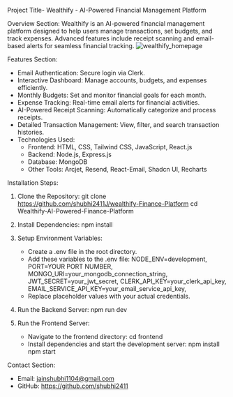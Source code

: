 Project Title- Wealthify - AI-Powered Financial Management Platform

Overview Section:
Wealthify is an AI-powered financial management platform designed to help users manage transactions, set budgets, and track expenses. 
Advanced features include receipt scanning and email-based alerts for seamless financial tracking.
![wealthify_homepage](https://github.com/user-attachments/assets/9219cc40-0260-47c5-a143-5fb2ab798f91)






Features Section:
- Email Authentication: Secure login via Clerk.
- Interactive Dashboard: Manage accounts, budgets, and expenses efficiently.
- Monthly Budgets: Set and monitor financial goals for each month.
- Expense Tracking: Real-time email alerts for financial activities.
- AI-Powered Receipt Scanning: Automatically categorize and process receipts.
- Detailed Transaction Management: View, filter, and search transaction histories.
- Technologies Used:
  - Frontend: HTML, CSS, Tailwind CSS, JavaScript, React.js
  - Backend: Node.js, Express.js
  - Database: MongoDB
  - Other Tools: Arcjet, Resend, React-Email, Shadcn UI, Recharts


Installation Steps:

1. Clone the Repository:
   git clone https://github.com/shubhi2411J/wealthify-Finance-Platform
   cd Wealthify-AI-Powered-Finance-Platform

2. Install Dependencies:
   npm install

3. Setup Environment Variables:
   - Create a .env file in the root directory.
   - Add these variables to the .env file:
     NODE_ENV=development,
     PORT=YOUR PORT NUMBER,
     MONGO_URI=your_mongodb_connection_string,
     JWT_SECRET=your_jwt_secret,
     CLERK_API_KEY=your_clerk_api_key,
     EMAIL_SERVICE_API_KEY=your_email_service_api_key,
   - Replace placeholder values with your actual credentials.

4. Run the Backend Server:
   npm run dev

5. Run the Frontend Server:
   - Navigate to the frontend directory:
     cd frontend
   - Install dependencies and start the development server:
     npm install
     npm start


Contact Section: 
- Email: jainshubhi1104@gmail.com
- GitHub: https://github.com/shubhi2411


